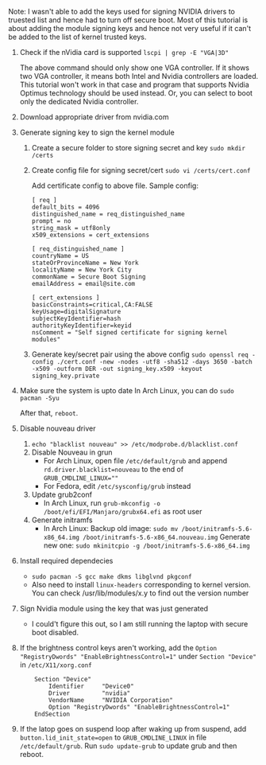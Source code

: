 Note: I wasn't able to add the keys used for signing NVIDIA drivers to truested list and hence had to turn off secure boot. Most of this tutorial is about adding the module signing keys and hence not very useful if it can't be added to the list of kernel trusted keys.

1. Check if the nVidia card is supported
	`lscpi | grep -E "VGA|3D"`
   
   The above command should only show one VGA controller. If it shows two VGA controller, it means both Intel and Nvidia controllers are loaded. This tutorial won't work in that case and program that supports Nvidia Optimus technology should be used instead. Or, you can select to boot only the dedicated Nvidia controller.
   
2. Download appropriate driver from nvidia.com

3. Generate signing key to sign the kernel module

	1. Create a secure folder to store signing secret and key
		`sudo mkdir /certs`
	
	2. Create config file for signing secret/cert
		`sudo vi /certs/cert.conf`
		
		Add certificate config to above file. Sample config:
		
		```
		[ req ]
		default_bits = 4096
		distinguished_name = req_distinguished_name
		prompt = no
		string_mask = utf8only
		x509_extensions = cert_extensions

		[ req_distinguished_name ]
		countryName = US
		stateOrProvinceName = New York
		localityName = New York City
		commonName = Secure Boot Signing
		emailAddress = email@site.com

		[ cert_extensions ]
		basicConstraints=critical,CA:FALSE
		keyUsage=digitalSignature
		subjectKeyIdentifier=hash
		authorityKeyIdentifier=keyid
		nsComment = "Self signed certificate for signing kernel modules"
		```
	3. Generate key/secret pair using the above config
		`sudo openssl req -config ./cert.conf -new -nodes -utf8 -sha512 -days 3650 -batch -x509 -outform DER -out signing_key.x509 -keyout signing_key.private`
		
3. Make sure the system is upto date
	In Arch Linux, you can do `sudo pacman -Syu`
	
	After that, `reboot`.
	
4. Disable nouveau driver
	1. `echo "blacklist nouveau" >> /etc/modprobe.d/blacklist.conf`
	2. Disable Nouveau in grun
		- For Arch Linux, open file `/etc/default/grub` and append `rd.driver.blacklist=nouveau` to the end of `GRUB_CMDLINE_LINUX=""`
		- For Fedora, edit `/etc/sysconfig/grub` instead
	3. Update grub2conf
		- In Arch Linux, run `grub-mkconfig -o /boot/efi/EFI/Manjaro/grubx64.efi` as root user
	4. Generate initramfs
		- In Arch Linux:
			Backup old image: `sudo mv /boot/initramfs-5.6-x86_64.img /boot/initramfs-5.6-x86_64.nouveau.img`
			Generate new one: `sudo mkinitcpio -g /boot/initramfs-5.6-x86_64.img`
		

5. Install required dependecies
	- `sudo pacman -S gcc make dkms libglvnd pkgconf`
	- Also need to install `linux-headers` corresponding to kernel version. You can check /usr/lib/modules/x.y to find out the version number


3. Sign Nvidia module using the key that was just generated
	- I could't figure this out, so I am still running the laptop with secure boot disabled.

4. If the brightness control keys aren't working, add the `Option "RegistryDwords" "EnableBrightnessControl=1"` under `Section "Device"` in `/etc/X11/xorg.conf`

	```
		Section "Device"
			Identifier     "Device0"
			Driver         "nvidia"
			VendorName     "NVIDIA Corporation"
			Option "RegistryDwords" "EnableBrightnessControl=1"
		EndSection
	```

5. If the latop goes on suspend loop after waking up from suspend, add `button.lid_init_state=open` to `GRUB_CMDLINE_LINUX` in file `/etc/default/grub`. Run `sudo update-grub` to update grub and then reboot.